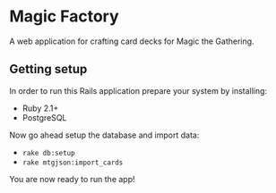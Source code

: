 Magic Factory
=============
A web application for crafting card decks for Magic the Gathering.

Getting setup
-------------
In order to run this Rails application prepare your system by installing:

- Ruby 2.1+
- PostgreSQL

Now go ahead setup the database and import data:
- `rake db:setup`
- `rake mtgjson:import_cards`

You are now ready to run the app!
